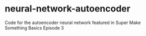 # neural-network-autoencoder
Code for the autoencoder neural network featured in Super Make Something Basics Episode 3
